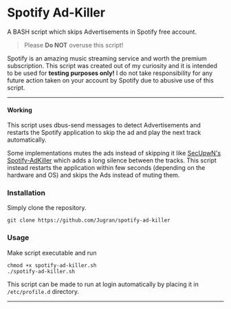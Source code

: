 # Spotify Ad-Killer
A BASH script which skips Advertisements in Spotify free account.

>Please **Do NOT** overuse this script! 

Spotify is an amazing music streaming service and worth the premium subscription.
This script was created out of my curiosity and it is intended to be used for **testing purposes only!**
I do not take responsibility for any future action taken on your account by Spotify due to abusive use of this script.

- - - - 

#### Working
This script uses dbus-send messages to detect Advertisements and restarts the Spotify application to skip the ad and play the next track automatically.

Some implementations mutes the ads instead of skipping it like [SecUpwN's Spotify-AdKiller](https://github.com/SecUpwN/Spotify-AdKiller) which adds a long silence between the tracks. This script instead restarts the application within few seconds (depending on the hardware and OS) and skips the Ads instead of muting them.


### Installation
Simply clone the repository.
``` 
git clone https://github.com/Jugran/spotify-ad-killer
```

### Usage
Make script executable and run
```
chmod +x spotify-ad-killer.sh
./spotify-ad-killer.sh
```
This script can be made to run at login automatically by placing it in ```/etc/profile.d``` directory.

- - - - 
